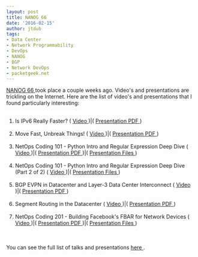 ```yaml
---
layout: post
title: NANOG 66
date: '2016-02-15'
author: jtdub
tags:
- Data Center
- Network Programmability
- DevOps
- NANOG
- BGP
- Network DevOps
- packetgeek.net
---
```

<a href="http://nanog.org/meetings/NANOG66/home" target="_blank">
 NANOG 66
</a>
took place a couple weeks ago. Video's and presentations are trickling on the Internet. Here are the list of video's and presentations that I found particularly interesting:
<br/>
<ol>
 <br/>
 <li>
  Is IPv6 Really Faster? (
  <a href="https://youtu.be/Lt-Xx2CmuQE" target="_blank">
   Video
  </a>
  )|(
  <a href="https://www.nanog.org/sites/default/files/Huston_Is_Ipv6.pdf" target="_blank">
   Presentation PDF
  </a>
  )
 </li>
 <br/>
 <li>
  Move Fast, Unbreak Things! (
  <a href="https://youtu.be/N0lZrJVdI9A" target="_blank">
   Video
  </a>
  )|(
  <a href="https://www.nanog.org/sites/default/files/Lapukhov_Move_Fast_Unbreak.pdf" target="_blank">
   Presentation PDF
  </a>
  )
 </li>
 <br/>
 <li>
  NetOps Coding 101 - Python Intro and Regular Expression Deep Dive (
  <a href="https://youtu.be/dv328WQlUQg" target="_blank">
   Video
  </a>
  )|(
  <a href="https://www.nanog.org/sites/default/files/Swafford_Netops_Coding_101.pdf" target="_blank">
   Presentation PDF
  </a>
  )|(
  <a href="http://netengcode.com" target="_blank">
   Presentation Files
  </a>
  )
 </li>
 <br/>
 <li>
  NetOps Coding 101 - Python Intro and Regular Expression Deep Dive (Part 2 of 2) (
  <a href="https://youtu.be/sFe4c6KBn9s" target="_blank">
   Video
  </a>
  )|(
  <a href="http://netengcode.com" target="_blank">
   Presentation Files
  </a>
  )
 </li>
 <br/>
 <li>
  BGP EVPN in Datacenter and Layer-3 Data Center Interconnect (
  <a href="https://youtu.be/nPKLe0M5yJU" target="_blank">
   Video
  </a>
  )|(
  <a href="https://www.nanog.org/sites/default/files/Shetty_Bgp_Evpn.pdf" target="_blank">
   Presentation PDF
  </a>
  )
 </li>
 <br/>
 <li>
  Segment Routing in the Datacenter (
  <a href="https://youtu.be/l08U9sNoWXA" target="_blank">
   Video
  </a>
  )|(
  <a href="https://www.nanog.org/sites/default/files/Bhattacharya_Segment.pdf" target="_blank">
   Presentation PDF
  </a>
  )
 </li>
 <br/>
 <li>
  NetOps Coding 201 - Building Facebook's FBAR for Network Devices (
  <a href="https://youtu.be/3P3x09ZrT0E" target="_blank">
   Video
  </a>
  )|(
  <a href="https://www.nanog.org/sites/default/files/Swafford_Netops_Coding_201.pdf" target="_blank">
   Presentation PDF
  </a>
  )|(
  <a href="http://netengcode.com" target="_blank">
   Presentation Files
  </a>
  )
 </li>
 <br/>
</ol>
<br/>
You can see the full list of talks and presentations
<a href="http://nanog.org/meetings/nanog66/agenda" target="_blank">
 here
</a>
.
